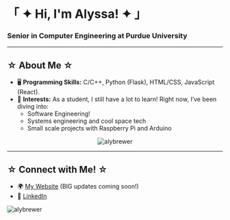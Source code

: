 <h1 align="left">「 ✦ Hi, I'm Alyssa! ✦ 」</h1>
<h3 align="left">Senior in Computer Engineering at Purdue University</h3>

---

## ☆ About Me ☆  
- 🖥️ **Programming Skills:** C/C++, Python (Flask), HTML/CSS, JavaScript (React).  
- 🚀 **Interests:** As a student, I still have a lot to learn! Right now, I’ve been diving into:
    - Software Engineering!
    - Systems engineering and cool space tech
    - Small scale projects with Raspberry Pi and Arduino

<p align="center">
  <img src="https://github-readme-stats.vercel.app/api/top-langs?username=alybrewer&show_icons=true&locale=en&layout=compact" alt="alybrewer" />
</p>

---

## ☆ Connect with Me! ☆  
- 🌍 [My Website](https://alybrewer.com/) (BIG updates coming soon!)  
- 💼 [LinkedIn](https://www.linkedin.com/in/alybrewer/)  

<p align="left">
  <img src="https://komarev.com/ghpvc/?username=alybrewer&label=Profile%20views&color=0e75b6&style=flat" alt="alybrewer" />
</p>

